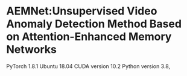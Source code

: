 # AEMNet:Unsupervised Video Anomaly Detection Method Based on Attention-Enhanced Memory Networks

PyTorch 1.8.1 
Ubuntu 18.04 
CUDA version 10.2
Python version 3.8,
